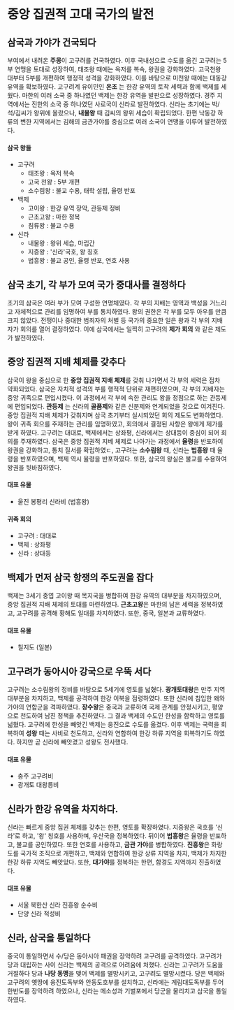 # 중앙 집권적 고대 국가의 발전

## 삼국과 가야가 건국되다
부여에서 내려온 **주몽**이 고구려를 건국하였다. 이후 국내성으로 수도를 옮긴 고구려는 5부 연맹을 토대로 성장하여, 태조왕 때에는 옥저를 복속, 왕권을 강화하였다. 고국천왕 대부터 5부를 개편하여 행정적 성격을 강화하였다. 이를 바탕으로 미천왕 때에는 대동강 유역을 확보하였다.
고구려계 유이민인 **온조** 는 한강 유역의 토착 세력과 함께 백제를 세웠다. 마한의 여러 소국 중 하나였던 백제는 한강 유역을 발판으로 성장하였다. 경주 지역에서는 진한의 소국 중 하나였던 사로국이 신라로 발전하였다. 신라는 초기에는 박/석/김씨가 왕위에 올랐으나, **내물왕** 때 김씨의 왕위 세습이 확립되었다. 한편 낙동강 하류의 변한 지역에서는 김해의 금관가야를 중심으로 여러 소국이 연맹을 이루어 발전하였다.
#### 삼국 왕들
- 고구려
   + 태조왕 : 옥저 복속
   + 고국 천왕 : 5부 개편
   + 소수림왕 : 불교 수용, 태학 설립, 율령 반포
- 백제
   + 고이왕 : 한강 유역 장악, 관등제 정비
   + 근초고왕 : 마한 정복
   + 침류왕 : 불교 수용
- 신라
   + 내물왕 : 왕위 세습, 마립간
   + 지증왕 : '신라'국호, 왕 칭호
   + 법흥왕 : 불교 공인, 율령 반포, 연호 사용

## 삼국 초기, 각 부가 모여 국가 중대사를 결정하다
초기의 삼국은 여러 부가 모여 구성한 연명체였다. 각 부의 지배는 영역과 백성을 거느리고 자체적으로 관리를 임명하여 부를 통치하였다. 왕의 권한은 각 부를 모두 아우를 만큼 크지 않았다. 전쟁이나 중대한 범죄자의 처벌 등 국가의 중요한 일은 왕과 각 부의 지배자가 회의를 열어 결정하였다. 이에 삼국에서는 일찍히 고구려의 **제가 회의** 와 같은 제도가 발전하였다.

## 중앙 집권적 지배 체제를 갖추다
삼국이 왕을 중심으로 한 **중앙 집권적 지배 체제**를 갖춰 나가면서 각 부의 세력은 점차 약화되었다. 삼국은 자치적 성격의 부를 행적적 단위로 재편하였으며, 각 부의 지배자는 중앙 귀족으로 편입시켰다. 이 과정에서 각 부에 속한 관리도 왕을 정점으로 하는 관등제에 편입되었다. **관등제** 는 신라의 **골품제**와 같은 신분제와 연계되었을 것으로 여겨진다.
중앙 집권적 지배 체제가 갖춰지며 삼국 초기부터 실시되었던 회의 제도도 변화하였다. 왕이 귀족 회으를 주재하는 관리를 임명하였고, 회의에서 결정된 사항은 왕에게 제가를 받게 하였다. 고구려는 대대로, 백제에서는 상좌평, 신라에서는 상대등이 중심이 되어 회의를 주재하였다.
삼국은 중앙 집권적 지베 체제로 나아가는 과정에서 **율령**을 반포하여 왕권을 강화하고, 통치 질서를 확립하였ㄷ, 고구려는 **소수림왕** 때, 신라는 **법흥왕** 때 율령을 반포하였으며, 백제 역시 율령을 반포하였다. 또한, 삼국의 왕실은 불교를 수용하여 왕권을 뒷바침하였다.
#### 대표 유물
- 울진 봉평리 신라비 (법흥왕)
#### 귀족 회의
- 고구려 : 대대로
- 백제 : 상좌평
- 신라 : 상대등

## 백제가 먼저 삼국 항쟁의 주도권을 잡다
백제는 3세기 중엽 고이왕 때 목지국을 병합하여 한강 유역의 대부분을 차지하였으며, 중앙 집권적 지배 체제의 토대를 마련하였다. **근초고왕**은 마한의 남은 세력을 정복하였고, 고구려를 공격해 황해도 일대를 차지하였다. 또한, 중국, 일본과 교류하였다.
#### 대표 유물
- 칠지도 (일본)

## 고구려가 동아시아 강국으로 우뚝 서다
고구려는 소수림왕의 정비를 바탕으로 5세기에 영토를 넓혔다. **광개토대왕**은 만주 지역 대부분을 차지하고, 백제를 공격하여 한강 이북을 점령하였다. 또한 신라에 침입한 왜와 가야의 연합군을 격파하였다. **장수왕**은 중국과 교류하여 국제 관계를 안정시키고, 평양으로 천도하여 남진 정책을 추진하였다. 그 결과 백제의 수도인 한성을 함락하고 영토를 넓혔다.
고구려에 한성을 빼앗긴 백제는 웅진으로 수도를 옮겼다. 이후 백제는 국력을 회복하여 **성왕** 때는 사비로 천도하고, 신라와 연합하여 한강 하류 지역을 회복하기도 하였다. 하지만 곧 신라에 빼앗겼고 성왕도 전사했다.
#### 대표 유물
- 충주 고구려비
- 광개토 대왕릉비

## 신라가 한강 유역을 차지하다.
신라는 빠르게 중앙 집권 체제를 갖추는 한편, 영토를 확장하였다. 지증왕은 국호를 '신라'로 하고, '왕' 칭호를 사용하며, 우산국을 정복하였다. 뒤이어 **법흥왕**은 율령을 반포하고, 불교를 공인하였다. 또한 연호를 사용하고, **금관 가야**를 병합하였다.
**진흥왕**은 화랑도를 국가적 조직으로 개편하고, 백제와 연합하여 한강 상류 지역을 차지, 백제가 차지한 한강 하류 지역도 빼앗았다. 또한, **대가야**를 정복하는 한편, 함경도 지역까지 진출하였다.
#### 대표 유물
- 서울 북한산 신라 진흥왕 순수비
- 단양 신라 적성비

## 신라, 삼국을 통일하다
중국이 통일하면서 수/당은 동아시아 패권을 장악하려 고구려를 공격하였다. 고구려가 당과 대립하는 사이 신라는 백제의 공격으로 어려움에 처했다. 신라는 고구려가 도움을 거절하다 당과 **나당 동맹**을 맺어 백제를 멸망시키고, 고구려도 멸망시켰다. 당은 백제와 고구려의 옛땅에 웅진도독부와 안동도호부를 설치하고, 신라에는 계림대도독부를 두어 한반도를 장악하려 하였으나, 신라는 메소성과 기벌포에서 당군을 물리치고 삼국을 통일하였다.
